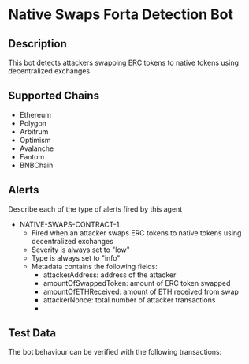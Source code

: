 # Native Swaps Forta Detection Bot

## Description

This bot detects attackers swapping ERC tokens to native tokens using decentralized exchanges


## Supported Chains

- Ethereum
- Polygon
- Arbitrum
- Optimism
- Avalanche
- Fantom
- BNBChain


## Alerts

Describe each of the type of alerts fired by this agent

- NATIVE-SWAPS-CONTRACT-1
  - Fired when an attacker swaps ERC tokens to native tokens using decentralized exchanges
  - Severity is always set to "low" 
  - Type is always set to "info"
  - Metadata contains the following fields: 
    - attackerAddress: address of the attacker
    - amountOfSwappedToken: amount of ERC token swapped
    - amountOfETHReceived: amount of ETH received from swap
    - attackerNonce: total number of attacker transactions
    - 

## Test Data

The bot behaviour can be verified with the following transactions:
